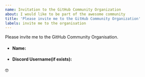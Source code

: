 ```yaml
---
name: Invitation to the GitHub Community Organization
about: I would like to be part of the awesome community
title: 'Please invite me to the GitHub Community Organization'
labels: invite me to the organisation
---
```


Please invite me to the GitHub Community Organisation.

- #### Name:

- #### Discord Username(if exists):

<!--https://discord.gg/ErG8W36Tkm (link to our discord server)-->


<!--What do you like about this community/ why do you want to join-->

:nerd_face:
